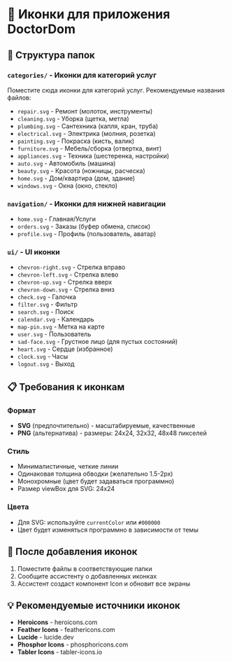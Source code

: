 # 🎨 Иконки для приложения DoctorDom

## 📁 Структура папок

### `categories/` - Иконки для категорий услуг
Поместите сюда иконки для категорий услуг. Рекомендуемые названия файлов:

- `repair.svg` - Ремонт (молоток, инструменты)
- `cleaning.svg` - Уборка (щетка, метла)
- `plumbing.svg` - Сантехника (капля, кран, труба)
- `electrical.svg` - Электрика (молния, розетка)
- `painting.svg` - Покраска (кисть, валик)
- `furniture.svg` - Мебель/сборка (отвертка, винт)
- `appliances.svg` - Техника (шестеренка, настройки)
- `auto.svg` - Автомобиль (машина)
- `beauty.svg` - Красота (ножницы, расческа)
- `home.svg` - Дом/квартира (дом, здание)
- `windows.svg` - Окна (окно, стекло)

### `navigation/` - Иконки для нижней навигации
- `home.svg` - Главная/Услуги
- `orders.svg` - Заказы (буфер обмена, список)
- `profile.svg` - Профиль (пользователь, аватар)

### `ui/` - UI иконки
- `chevron-right.svg` - Стрелка вправо
- `chevron-left.svg` - Стрелка влево
- `chevron-up.svg` - Стрелка вверх
- `chevron-down.svg` - Стрелка вниз
- `check.svg` - Галочка
- `filter.svg` - Фильтр
- `search.svg` - Поиск
- `calendar.svg` - Календарь
- `map-pin.svg` - Метка на карте
- `user.svg` - Пользователь
- `sad-face.svg` - Грустное лицо (для пустых состояний)
- `heart.svg` - Сердце (избранное)
- `clock.svg` - Часы
- `logout.svg` - Выход

## 📋 Требования к иконкам

### Формат
- **SVG** (предпочтительно) - масштабируемые, качественные
- **PNG** (альтернатива) - размеры: 24x24, 32x32, 48x48 пикселей

### Стиль
- Минималистичные, четкие линии
- Одинаковая толщина обводки (желательно 1.5-2px)
- Монохромные (цвет будет задаваться программно)
- Размер viewBox для SVG: 24x24

### Цвета
- Для SVG: используйте `currentColor` или `#000000`
- Цвет будет изменяться программно в зависимости от темы

## 🚀 После добавления иконок

1. Поместите файлы в соответствующие папки
2. Сообщите ассистенту о добавленных иконках
3. Ассистент создаст компонент Icon и обновит все экраны

## 💡 Рекомендуемые источники иконок

- **Heroicons** - heroicons.com
- **Feather Icons** - feathericons.com
- **Lucide** - lucide.dev
- **Phosphor Icons** - phosphoricons.com
- **Tabler Icons** - tabler-icons.io 